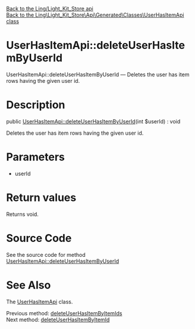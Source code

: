[Back to the Ling/Light_Kit_Store api](https://github.com/lingtalfi/Light_Kit_Store/blob/master/doc/api/Ling/Light_Kit_Store.md)<br>
[Back to the Ling\Light_Kit_Store\Api\Generated\Classes\UserHasItemApi class](https://github.com/lingtalfi/Light_Kit_Store/blob/master/doc/api/Ling/Light_Kit_Store/Api/Generated/Classes/UserHasItemApi.md)


UserHasItemApi::deleteUserHasItemByUserId
================



UserHasItemApi::deleteUserHasItemByUserId — Deletes the user has item rows having the given user id.




Description
================


public [UserHasItemApi::deleteUserHasItemByUserId](https://github.com/lingtalfi/Light_Kit_Store/blob/master/doc/api/Ling/Light_Kit_Store/Api/Generated/Classes/UserHasItemApi/deleteUserHasItemByUserId.md)(int $userId) : void




Deletes the user has item rows having the given user id.




Parameters
================


- userId

    


Return values
================

Returns void.








Source Code
===========
See the source code for method [UserHasItemApi::deleteUserHasItemByUserId](https://github.com/lingtalfi/Light_Kit_Store/blob/master/Api/Generated/Classes/UserHasItemApi.php#L317-L322)


See Also
================

The [UserHasItemApi](https://github.com/lingtalfi/Light_Kit_Store/blob/master/doc/api/Ling/Light_Kit_Store/Api/Generated/Classes/UserHasItemApi.md) class.

Previous method: [deleteUserHasItemByItemIds](https://github.com/lingtalfi/Light_Kit_Store/blob/master/doc/api/Ling/Light_Kit_Store/Api/Generated/Classes/UserHasItemApi/deleteUserHasItemByItemIds.md)<br>Next method: [deleteUserHasItemByItemId](https://github.com/lingtalfi/Light_Kit_Store/blob/master/doc/api/Ling/Light_Kit_Store/Api/Generated/Classes/UserHasItemApi/deleteUserHasItemByItemId.md)<br>


